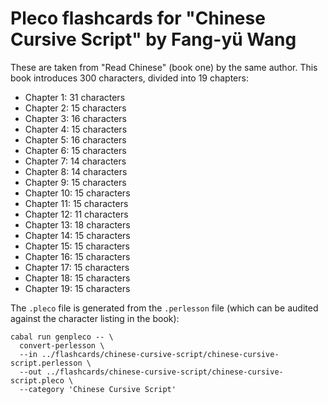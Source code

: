 # Pleco flashcards for "Chinese Cursive Script" by Fang-yü Wang

These are taken from "Read Chinese" (book one) by the same author. This book
introduces 300 characters, divided into 19 chapters:

* Chapter 1: 31 characters
* Chapter 2: 15 characters
* Chapter 3: 16 characters
* Chapter 4: 15 characters
* Chapter 5: 16 characters
* Chapter 6: 15 characters
* Chapter 7: 14 characters
* Chapter 8: 14 characters
* Chapter 9: 15 characters
* Chapter 10: 15 characters
* Chapter 11: 15 characters
* Chapter 12: 11 characters
* Chapter 13: 18 characters
* Chapter 14: 15 characters
* Chapter 15: 15 characters
* Chapter 16: 15 characters
* Chapter 17: 15 characters
* Chapter 18: 15 characters
* Chapter 19: 15 characters

The `.pleco` file is generated from the `.perlesson` file (which can be audited
against the character listing in the book):

```
cabal run genpleco -- \
  convert-perlesson \
  --in ../flashcards/chinese-cursive-script/chinese-cursive-script.perlesson \
  --out ../flashcards/chinese-cursive-script/chinese-cursive-script.pleco \
  --category 'Chinese Cursive Script'
```
